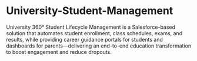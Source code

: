 # University-Student-Management
University 360° Student Lifecycle Management is a Salesforce-based solution that automates student enrollment, class schedules, exams, and results, while providing career guidance portals for students and dashboards for parents—delivering an end-to-end education transformation to boost engagement and reduce dropouts.
